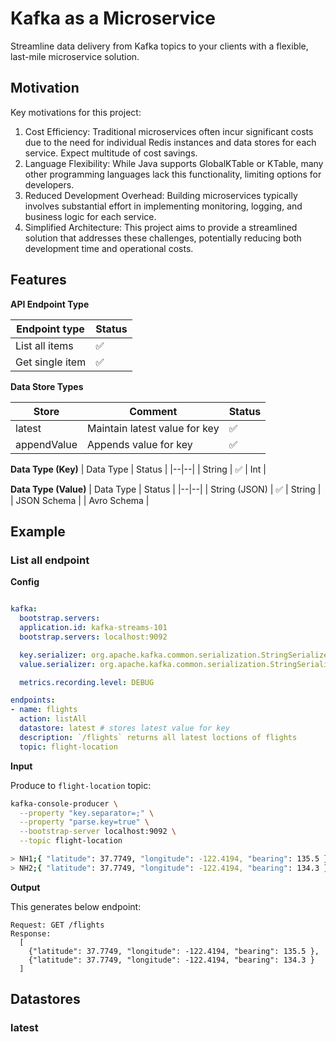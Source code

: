 # Kafka as a Microservice

Streamline data delivery from Kafka topics to your clients with a flexible, last-mile microservice solution.

## Motivation

Key motivations for this project:

1. Cost Efficiency: Traditional microservices often incur significant costs due to the need for individual Redis instances and data stores for each service. Expect multitude of cost savings.
2. Language Flexibility: While Java supports GlobalKTable or KTable, many other programming languages lack this functionality, limiting options for developers.
3. Reduced Development Overhead: Building microservices typically involves substantial effort in implementing monitoring, logging, and business logic for each service.
4. Simplified Architecture: This project aims to provide a streamlined solution that addresses these challenges, potentially reducing both development time and operational costs.


## Features

**API Endpoint Type**

| Endpoint type | Status |
|--|--|
| List all items | ✅
| Get single item | ✅


**Data Store Types**

| Store | Comment | Status 
|--|--|--|
| latest | Maintain latest value for key | ✅
| appendValue | Appends value for key | ✅

**Data Type (Key)**
| Data Type | Status |
|--|--|
| String | ✅
| Int | 


**Data Type (Value)**
| Data Type | Status |
|--|--|
| String (JSON) | ✅
| String | 
| JSON Schema | 
| Avro Schema |


## Example

### List all endpoint

**Config**

```yaml

kafka:
  bootstrap.servers:
  application.id: kafka-streams-101
  bootstrap.servers: localhost:9092

  key.serializer: org.apache.kafka.common.serialization.StringSerializer
  value.serializer: org.apache.kafka.common.serialization.StringSerializer

  metrics.recording.level: DEBUG

endpoints:
- name: flights
  action: listAll
  datastore: latest # stores latest value for key
  description: `/flights` returns all latest loctions of flights
  topic: flight-location

```

**Input**

Produce to `flight-location` topic:

```sh
kafka-console-producer \
  --property "key.separator=;" \
  --property "parse.key=true" \
  --bootstrap-server localhost:9092 \
  --topic flight-location

> NH1;{ "latitude": 37.7749, "longitude": -122.4194, "bearing": 135.5 }
> NH2;{ "latitude": 37.7749, "longitude": -122.4194, "bearing": 134.3 }
```

**Output**

This generates below endpoint:

```
Request: GET /flights
Response: 
  [
	{"latitude": 37.7749, "longitude": -122.4194, "bearing": 135.5 },
	{"latitude": 37.7749, "longitude": -122.4194, "bearing": 134.3 }
  ]
```

## Datastores

### latest

